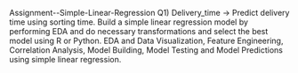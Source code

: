 Assignment--Simple-Linear-Regression
Q1) Delivery_time -> Predict delivery time using sorting time. Build a simple linear regression model by performing EDA and do necessary transformations and select the best model using R or Python. EDA and Data Visualization, Feature Engineering, Correlation Analysis, Model Building, Model Testing and Model Predictions using simple linear regression.
